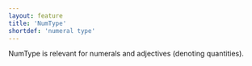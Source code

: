 ```yaml
---
layout: feature
title: 'NumType'
shortdef: 'numeral type'
---
```


NumType is relevant for numerals and adjectives (denoting quantities).
<!-- Interlanguage links updated Út zář 29 20:43:03 CEST 2020 -->

